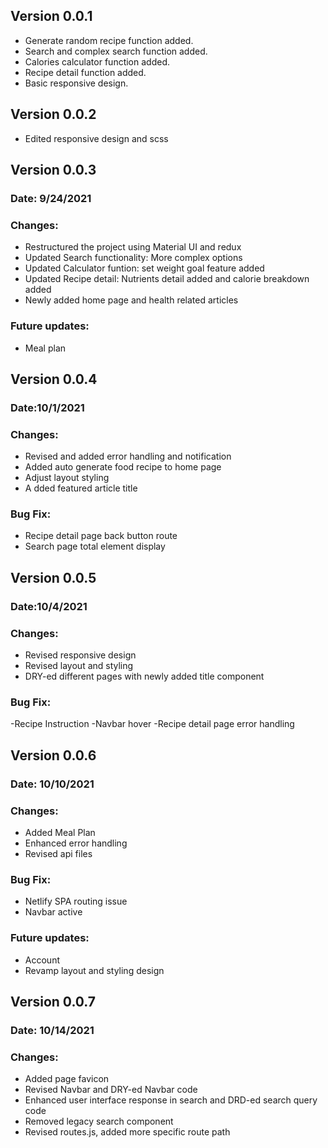 
## **Version 0.0.1**
- Generate random recipe function added.
- Search and complex search function added.
- Calories calculator function added.
- Recipe detail function added. 
- Basic responsive design.


## **Version 0.0.2**
- Edited responsive design and scss


## **Version 0.0.3**
### Date: 9/24/2021
### Changes:
- Restructured the project using Material UI and redux
- Updated Search functionality: More complex options
- Updated Calculator funtion: set weight goal feature added
- Updated Recipe detail: Nutrients detail added and calorie breakdown added 
- Newly added home page and health related articles

### Future updates: 
- Meal plan


## **Version 0.0.4**
### Date:10/1/2021
### Changes:
- Revised and added error handling and notification
- Added auto generate food recipe to home page
- Adjust layout styling
- A dded featured article title

### Bug Fix:
- Recipe detail page back button route
- Search page total element display


## **Version 0.0.5**
### Date:10/4/2021
### Changes:
- Revised responsive design
- Revised layout and styling
- DRY-ed different pages with newly added title component

### Bug Fix:
-Recipe Instruction
-Navbar hover
-Recipe detail page error handling

## **Version 0.0.6**
### Date: 10/10/2021
### Changes:
- Added Meal Plan
- Enhanced error handling
- Revised api files

### Bug Fix:
- Netlify SPA routing issue
- Navbar active

### Future updates: 
- Account
- Revamp layout and styling design


## **Version 0.0.7**
### Date: 10/14/2021
### Changes:
- Added page favicon
- Revised Navbar and DRY-ed Navbar code
- Enhanced user interface response in search and DRD-ed search query code
- Removed legacy search component
- Revised routes.js, added more specific route path








